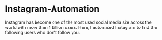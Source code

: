 # Instagram-Automation


Instagram has become one of the most used social media site across the world with more than 1 Billion users. Here, I automated Instagram to find the following users who don't follow you.
